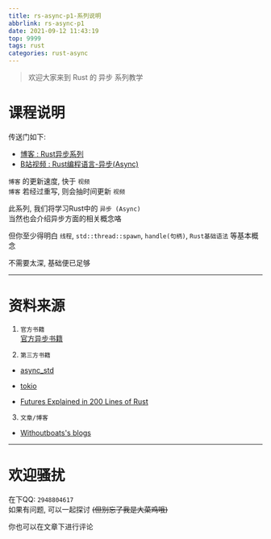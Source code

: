 ```yaml
---
title: rs-async-p1-系列说明
abbrlink: rs-async-p1
date: 2021-09-12 11:43:19
top: 9999
tags: rust  
categories: rust-async
---
```

> 欢迎大家来到 Rust 的 异步 系列教学  
<!-- more -->
# 课程说明  
传送门如下:  
- [博客 : Rust异步系列](https://jedsek.github.io/categories/rust-async/) 
- [B站视频 : Rust编程语言-异步(Async)](https://www.bilibili.com/video/BV1uh41167Np)

`博客` 的更新速度, 快于 `视频`  
`博客` 若经过重写, 则会抽时间更新 `视频`     

此系列, 我们将学习Rust中的 `异步 (Async)`  
当然也会介绍异步方面的相关概念咯

但你至少得明白 `线程`, `std::thread::spawn`, `handle(句柄)`, `Rust基础语法` 等基本概念  

不需要太深, 基础便已足够  
- - - 
# 资料来源
1. `官方书籍`  
[官方异步书籍](https://rust-lang.github.io/async-book/**)

2. `第三方书籍`

- [async_std](https://book.async.rs/overview/async-std)

- [tokio](https://tokio.rs/tokio/tutorial)

- [Futures Explained in 200 Lines of Rust](https://cfsamson.github.io/books-futures-explained/)

3. `文章/博客`

- [Withoutboats's blogs](https://without.boats/blog/)



______________ 

# 欢迎骚扰  
在下QQ: `2948804617`   
如果有问题, 可以一起探讨 ~~(但别忘了我是大菜鸡哦)~~  

你也可以在文章下进行评论
